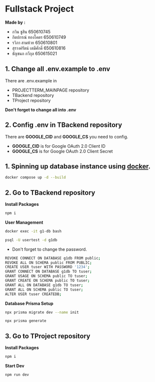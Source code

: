 # Fullstack Project

**Made by :**

- กวิน ชูสิน 650610745
- กิตปกรณ์ ทองโคตร 650610749
- รวิภา สามห้วย 650610801
- สุรางค์รัตน์ เตมีศักดิ์ 650610816
- ธัญชนก กวีกุล 650615021

## 1. Change all .env.example to .env

There are .env.example in 
- PROJECTTERM_MAINPAGE repository
- TBackend repository
- TProject repository

**Don't forget to change all into .env**

## 2. Config .env in TBackend repository

There are **GOOGLE_CID** and **GOOGLE_CS** you need to config.
- **GOOGLE_CID** is for Google OAuth 2.0 Client ID
- **GOOGLE_CS** is for Google OAuth 2.0 Client Secret

## 1. Spinning up database instance using [docker](https://hub.docker.com/).

```bash
docker compose up -d --build
```

## 2. Go to TBackend repository

**Install Packages**

```bash
npm i
```

**User Management**

```bash
docker exec -it g1-db bash
```

```bash
psql -U usertest -d g1db
```

- Don't forget to change the password.

```bash
REVOKE CONNECT ON DATABASE g1db FROM public;
REVOKE ALL ON SCHEMA public FROM PUBLIC;
CREATE USER tuser WITH PASSWORD '1234';
GRANT CONNECT ON DATABASE g1db TO tuser;
GRANT USAGE ON SCHEMA public TO tuser;
GRANT CREATE ON SCHEMA public TO tuser;
GRANT ALL ON DATABASE g1db TO tuser;
GRANT ALL ON SCHEMA public TO tuser;
ALTER USER tuser CREATEDB;
```

**Database Prisma Setup**

```bash
npx prisma migrate dev --name init
```

```bash
npx prisma generate
```

## 3. Go to TProject repository

**Install Packages**

```bash
npm i
```

**Start Dev**

```bash
npm run dev
```
